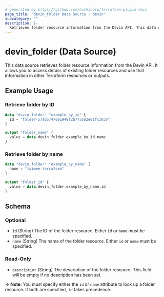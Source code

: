 ```yaml
---
# generated by https://github.com/hashicorp/terraform-plugin-docs
page_title: "devin_folder Data Source - devin"
subcategory: ""
description: |-
  Retrieves folder resource information from the Devin API. This data source allows you to access existing folder resources and use their information in other Terraform resources or outputs.
---
```


# devin_folder (Data Source)

This data source retrieves folder resource information from the Devin API. It allows you to access details of existing folder resources and use that information in other Terraform resources or outputs.

## Example Usage

### Retrieve folder by ID

```terraform
data "devin_folder" "example_by_id" {
  id = "folder-57ab6747061948f2b775682e81fc3030"
}

output "folder_name" {
  value = data.devin_folder.example_by_id.name
}
```

### Retrieve folder by name

```terraform
data "devin_folder" "example_by_name" {
  name = "taimee-terraform"
}

output "folder_id" {
  value = data.devin_folder.example_by_name.id
}
```

<!-- schema generated by tfplugindocs -->
## Schema

### Optional

- `id` (String) The ID of the folder resource. Either `id` or `name` must be specified.
- `name` (String) The name of the folder resource. Either `id` or `name` must be specified.

### Read-Only

- `description` (String) The description of the folder resource. This field will be empty if no description has been set.

-> **Note:** You must specify either the `id` or `name` attribute to look up a folder resource. If both are specified, `id` takes precedence.
